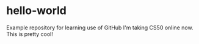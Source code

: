 # hello-world
Example repository for learning use of GitHub
I'm taking CS50 online now. This is pretty cool!
